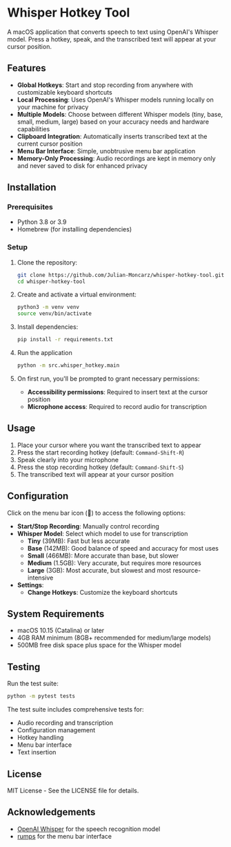 # Whisper Hotkey Tool

A macOS application that converts speech to text using OpenAI's Whisper model. Press a hotkey, speak, and the transcribed text will appear at your cursor position.

## Features

- **Global Hotkeys**: Start and stop recording from anywhere with customizable keyboard shortcuts
- **Local Processing**: Uses OpenAI's Whisper models running locally on your machine for privacy
- **Multiple Models**: Choose between different Whisper models (tiny, base, small, medium, large) based on your accuracy needs and hardware capabilities
- **Clipboard Integration**: Automatically inserts transcribed text at the current cursor position
- **Menu Bar Interface**: Simple, unobtrusive menu bar application
- **Memory-Only Processing**: Audio recordings are kept in memory only and never saved to disk for enhanced privacy

## Installation

### Prerequisites

- Python 3.8 or 3.9
- Homebrew (for installing dependencies)

### Setup

1. Clone the repository:
   ```bash
   git clone https://github.com/Julian-Moncarz/whisper-hotkey-tool.git
   cd whisper-hotkey-tool
   ```

2. Create and activate a virtual environment:
   ```bash
   python3 -m venv venv
   source venv/bin/activate
   ```

3. Install dependencies:
   ```bash
   pip install -r requirements.txt
   ```

4. Run the application
   ```bash
   python -m src.whisper_hotkey.main
   ```

4. On first run, you'll be prompted to grant necessary permissions:
   - **Accessibility permissions**: Required to insert text at the cursor position
   - **Microphone access**: Required to record audio for transcription

## Usage

1. Place your cursor where you want the transcribed text to appear
2. Press the start recording hotkey (default: `Command-Shift-R`)
3. Speak clearly into your microphone
4. Press the stop recording hotkey (default: `Command-Shift-S`)
5. The transcribed text will appear at your cursor position

## Configuration

Click on the menu bar icon (🎤) to access the following options:

- **Start/Stop Recording**: Manually control recording
- **Whisper Model**: Select which model to use for transcription
  - **Tiny** (39MB): Fast but less accurate
  - **Base** (142MB): Good balance of speed and accuracy for most uses
  - **Small** (466MB): More accurate than base, but slower
  - **Medium** (1.5GB): Very accurate, but requires more resources
  - **Large** (3GB): Most accurate, but slowest and most resource-intensive
- **Settings**:
  - **Change Hotkeys**: Customize the keyboard shortcuts

## System Requirements

- macOS 10.15 (Catalina) or later
- 4GB RAM minimum (8GB+ recommended for medium/large models)
- 500MB free disk space plus space for the Whisper model

## Testing

Run the test suite:
```bash
python -m pytest tests
```

The test suite includes comprehensive tests for:
- Audio recording and transcription
- Configuration management
- Hotkey handling
- Menu bar interface
- Text insertion

## License

MIT License - See the LICENSE file for details.

## Acknowledgements

- [OpenAI Whisper](https://github.com/openai/whisper) for the speech recognition model
- [rumps](https://github.com/jaredks/rumps) for the menu bar interface
